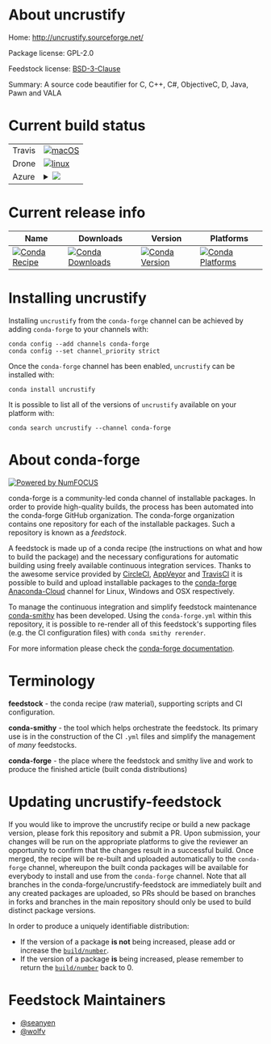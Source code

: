 About uncrustify
================

Home: http://uncrustify.sourceforge.net/

Package license: GPL-2.0

Feedstock license: [BSD-3-Clause](https://github.com/conda-forge/uncrustify-feedstock/blob/master/LICENSE.txt)

Summary: A source code beautifier for C, C++, C#, ObjectiveC, D, Java, Pawn and VALA


Current build status
====================


<table><tr>
    <td>Travis</td>
    <td>
      <a href="https://travis-ci.com/conda-forge/uncrustify-feedstock">
        <img alt="macOS" src="https://img.shields.io/travis/com/conda-forge/uncrustify-feedstock/master.svg?label=macOS">
      </a>
    </td>
  </tr><tr>
    <td>Drone</td>
    <td>
      <a href="https://cloud.drone.io/conda-forge/uncrustify-feedstock">
        <img alt="linux" src="https://img.shields.io/drone/build/conda-forge/uncrustify-feedstock/master.svg?label=Linux">
      </a>
    </td>
  </tr>
    
  <tr>
    <td>Azure</td>
    <td>
      <details>
        <summary>
          <a href="https://dev.azure.com/conda-forge/feedstock-builds/_build/latest?definitionId=8441&branchName=master">
            <img src="https://dev.azure.com/conda-forge/feedstock-builds/_apis/build/status/uncrustify-feedstock?branchName=master">
          </a>
        </summary>
        <table>
          <thead><tr><th>Variant</th><th>Status</th></tr></thead>
          <tbody><tr>
              <td>linux_64</td>
              <td>
                <a href="https://dev.azure.com/conda-forge/feedstock-builds/_build/latest?definitionId=8441&branchName=master">
                  <img src="https://dev.azure.com/conda-forge/feedstock-builds/_apis/build/status/uncrustify-feedstock?branchName=master&jobName=linux&configuration=linux_64_" alt="variant">
                </a>
              </td>
            </tr><tr>
              <td>linux_aarch64</td>
              <td>
                <a href="https://dev.azure.com/conda-forge/feedstock-builds/_build/latest?definitionId=8441&branchName=master">
                  <img src="https://dev.azure.com/conda-forge/feedstock-builds/_apis/build/status/uncrustify-feedstock?branchName=master&jobName=linux&configuration=linux_aarch64_" alt="variant">
                </a>
              </td>
            </tr><tr>
              <td>linux_ppc64le</td>
              <td>
                <a href="https://dev.azure.com/conda-forge/feedstock-builds/_build/latest?definitionId=8441&branchName=master">
                  <img src="https://dev.azure.com/conda-forge/feedstock-builds/_apis/build/status/uncrustify-feedstock?branchName=master&jobName=linux&configuration=linux_ppc64le_" alt="variant">
                </a>
              </td>
            </tr><tr>
              <td>osx_64</td>
              <td>
                <a href="https://dev.azure.com/conda-forge/feedstock-builds/_build/latest?definitionId=8441&branchName=master">
                  <img src="https://dev.azure.com/conda-forge/feedstock-builds/_apis/build/status/uncrustify-feedstock?branchName=master&jobName=osx&configuration=osx_64_" alt="variant">
                </a>
              </td>
            </tr><tr>
              <td>osx_arm64</td>
              <td>
                <a href="https://dev.azure.com/conda-forge/feedstock-builds/_build/latest?definitionId=8441&branchName=master">
                  <img src="https://dev.azure.com/conda-forge/feedstock-builds/_apis/build/status/uncrustify-feedstock?branchName=master&jobName=osx&configuration=osx_arm64_" alt="variant">
                </a>
              </td>
            </tr><tr>
              <td>win_64</td>
              <td>
                <a href="https://dev.azure.com/conda-forge/feedstock-builds/_build/latest?definitionId=8441&branchName=master">
                  <img src="https://dev.azure.com/conda-forge/feedstock-builds/_apis/build/status/uncrustify-feedstock?branchName=master&jobName=win&configuration=win_64_" alt="variant">
                </a>
              </td>
            </tr>
          </tbody>
        </table>
      </details>
    </td>
  </tr>
</table>

Current release info
====================

| Name | Downloads | Version | Platforms |
| --- | --- | --- | --- |
| [![Conda Recipe](https://img.shields.io/badge/recipe-uncrustify-green.svg)](https://anaconda.org/conda-forge/uncrustify) | [![Conda Downloads](https://img.shields.io/conda/dn/conda-forge/uncrustify.svg)](https://anaconda.org/conda-forge/uncrustify) | [![Conda Version](https://img.shields.io/conda/vn/conda-forge/uncrustify.svg)](https://anaconda.org/conda-forge/uncrustify) | [![Conda Platforms](https://img.shields.io/conda/pn/conda-forge/uncrustify.svg)](https://anaconda.org/conda-forge/uncrustify) |

Installing uncrustify
=====================

Installing `uncrustify` from the `conda-forge` channel can be achieved by adding `conda-forge` to your channels with:

```
conda config --add channels conda-forge
conda config --set channel_priority strict
```

Once the `conda-forge` channel has been enabled, `uncrustify` can be installed with:

```
conda install uncrustify
```

It is possible to list all of the versions of `uncrustify` available on your platform with:

```
conda search uncrustify --channel conda-forge
```


About conda-forge
=================

[![Powered by NumFOCUS](https://img.shields.io/badge/powered%20by-NumFOCUS-orange.svg?style=flat&colorA=E1523D&colorB=007D8A)](http://numfocus.org)

conda-forge is a community-led conda channel of installable packages.
In order to provide high-quality builds, the process has been automated into the
conda-forge GitHub organization. The conda-forge organization contains one repository
for each of the installable packages. Such a repository is known as a *feedstock*.

A feedstock is made up of a conda recipe (the instructions on what and how to build
the package) and the necessary configurations for automatic building using freely
available continuous integration services. Thanks to the awesome service provided by
[CircleCI](https://circleci.com/), [AppVeyor](https://www.appveyor.com/)
and [TravisCI](https://travis-ci.com/) it is possible to build and upload installable
packages to the [conda-forge](https://anaconda.org/conda-forge)
[Anaconda-Cloud](https://anaconda.org/) channel for Linux, Windows and OSX respectively.

To manage the continuous integration and simplify feedstock maintenance
[conda-smithy](https://github.com/conda-forge/conda-smithy) has been developed.
Using the ``conda-forge.yml`` within this repository, it is possible to re-render all of
this feedstock's supporting files (e.g. the CI configuration files) with ``conda smithy rerender``.

For more information please check the [conda-forge documentation](https://conda-forge.org/docs/).

Terminology
===========

**feedstock** - the conda recipe (raw material), supporting scripts and CI configuration.

**conda-smithy** - the tool which helps orchestrate the feedstock.
                   Its primary use is in the construction of the CI ``.yml`` files
                   and simplify the management of *many* feedstocks.

**conda-forge** - the place where the feedstock and smithy live and work to
                  produce the finished article (built conda distributions)


Updating uncrustify-feedstock
=============================

If you would like to improve the uncrustify recipe or build a new
package version, please fork this repository and submit a PR. Upon submission,
your changes will be run on the appropriate platforms to give the reviewer an
opportunity to confirm that the changes result in a successful build. Once
merged, the recipe will be re-built and uploaded automatically to the
`conda-forge` channel, whereupon the built conda packages will be available for
everybody to install and use from the `conda-forge` channel.
Note that all branches in the conda-forge/uncrustify-feedstock are
immediately built and any created packages are uploaded, so PRs should be based
on branches in forks and branches in the main repository should only be used to
build distinct package versions.

In order to produce a uniquely identifiable distribution:
 * If the version of a package **is not** being increased, please add or increase
   the [``build/number``](https://docs.conda.io/projects/conda-build/en/latest/resources/define-metadata.html#build-number-and-string).
 * If the version of a package **is** being increased, please remember to return
   the [``build/number``](https://docs.conda.io/projects/conda-build/en/latest/resources/define-metadata.html#build-number-and-string)
   back to 0.

Feedstock Maintainers
=====================

* [@seanyen](https://github.com/seanyen/)
* [@wolfv](https://github.com/wolfv/)

